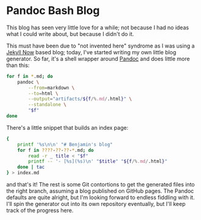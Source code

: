 # Pandoc Bash Blog

This blog has seen very little love for a while; not because I had no ideas
what I could write about, but because I didn't do it.

This must have been due to "not invented here" syndrome as I was using a
[Jekyll Now][jekyll] based blog; today, I've started writing my own little blog
generator. So far, it's a shell wrapper around [Pandoc][pandoc] and does little
more than this:

[jekyll]: https://github.com/barryclark/jekyll-now
[pandoc]: https://pandoc.org

```bash
for f in *.md; do
    pandoc \
        --from=markdown \
        --to=html \
        --output="artifacts/${f/%.md/.html}" \
        --standalone \
        "$f"
done
```

There's a little snippet that builds an index page:

```bash
{
    printf '%s\n\n' "# Benjamin's blog"
    for f in ????-??-??-*.md; do
        read -r _ title < "$f"
        printf -- '- [%s](%s)\n' "$title" "${f/%.md/.html}"
    done | tac
} > index.md
```

and that's it! The rest is some Git contortions to get the generated files into
the right branch, assuming a blog published on GitHub pages. The Pandoc
defaults are quite alright, but I'm looking forward to endless fiddling with
it. I'll spin the generator out into its own repository eventually, but I'll
keep track of the progress here.
